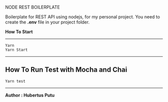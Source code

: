NODE REST BOILERPLATE

Boilerplate for REST API using nodejs, for my personal project. You need to create the  **.env** file in your project folder. 

**How To Start**

----

    Yarn
    Yarn Start
----
**How To Run Test with Mocha and Chai**
----

    Yarn test
----
**Author : Hubertus Putu**